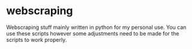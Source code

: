 # webscraping
Webscraping stuff mainly written in python for my personal use.
You can use these scripts however some adjustments need to be made for the scripts to work properly.
